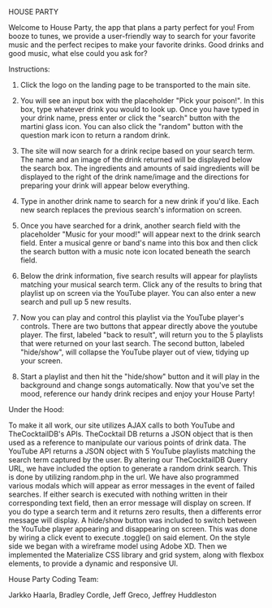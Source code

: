 
HOUSE PARTY

Welcome to House Party, the app that plans a party perfect for you! From booze to tunes, we provide a user-friendly way to search for your favorite music and the perfect recipes to make your favorite drinks. Good drinks and good music, what else could you ask for?

Instructions:

1. Click the logo on the landing page to be transported to the main site.

2. You will see an input box with the placeholder "Pick your poison!". In this box, type whatever drink       you would to look up. Once you have typed in your drink name, press enter or click the "search"            button with the martini glass icon. You can also click the "random" button with the question mark          icon to return a random drink.

3. The site will now search for a drink recipe based on your search term. The name and an image of the        drink returned will be displayed below the search box. The ingredients and amounts of said                 ingredients will be displayed to the right of the drink name/image and the directions for preparing        your drink will appear below everything.

4. Type in another drink name to search for a new drink if you'd like. Each new search replaces the           previous search's information on screen.

5. Once you have searched for a drink, another search field with the placeholder "Music for your mood!"       will appear next to the drink search field. Enter a musical genre or band's name into this box and then    click the search button with a music note icon located beneath the search field.

6. Below the drink information, five search results will appear for playlists matching your musical search    term. Click any of the results to bring that playlist up on screen via the YouTube player. You can also    enter a new search and pull up 5 new results.

7. Now you can play and control this playlist via the YouTube player's controls. There are two buttons        that appear directly above the youtube player. The first, labeled "back to result", will return you to     the 5 playlists that were returned on your last search. The second button, labeled "hide/show", will       collapse the YouTube player out of view, tidying up your screen. 

8. Start a playlist and then hit the "hide/show" button and it will play in the background and change         songs automatically. Now that you've set the mood, reference our handy drink recipes and enjoy your         House Party!

Under the Hood:

To make it all work, our site utilizes AJAX calls to both YouTube and TheCocktailDB's APIs. TheCocktail DB returns a JSON object that is then used as a reference to manipulate our various points of drink data. The YouTube API returns a JSON object with 5 YouTube playlists matching the search term captured by the user. By altering our TheCocktailDB Query URL, we have included the option to generate a random drink search. This is done by utilizing random.php in the url. We have also programmed various modals which will appear as error messages in the event of failed searches. If either search is executed with nothing written in their corresponding text field, then an error message will display on screen. If you do type a search term and it returns zero results, then a differents error message will display. A hide/show button was included to switch between the YouTube player appearing and disappearing on screen. This was done by wiring a click event to execute .toggle() on said element. On the style side we began with a wireframe model using Adobe XD. Then we implemented the Materialize CSS library and grid system, along with flexbox elements, to provide a dynamic and responsive UI.  

House Party Coding Team:

Jarkko Haarla, Bradley Cordle, Jeff Greco, Jeffrey Huddleston